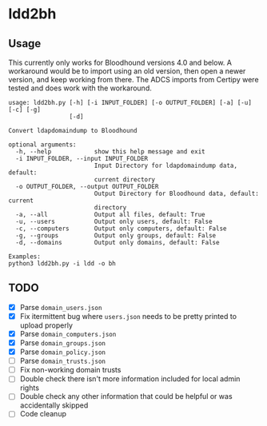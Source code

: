 # ldd2bh

## Usage

This currently only works for Bloodhound versions 4.0 and below. A workaround would be to import using an old version, then open a newer version, and keep working from there. The ADCS imports from Certipy were tested and does work with the workaround. 

```
usage: ldd2bh.py [-h] [-i INPUT_FOLDER] [-o OUTPUT_FOLDER] [-a] [-u] [-c] [-g]
                 [-d]

Convert ldapdomaindump to Bloodhound

optional arguments:
  -h, --help            show this help message and exit
  -i INPUT_FOLDER, --input INPUT_FOLDER
                        Input Directory for ldapdomaindump data, default:
                        current directory
  -o OUTPUT_FOLDER, --output OUTPUT_FOLDER
                        Output Directory for Bloodhound data, default: current
                        directory
  -a, --all             Output all files, default: True
  -u, --users           Output only users, default: False
  -c, --computers       Output only computers, default: False
  -g, --groups          Output only groups, default: False
  -d, --domains         Output only domains, default: False

Examples:
python3 ldd2bh.py -i ldd -o bh
```

## TODO
- [x] Parse `domain_users.json`
- [x] Fix itermittent bug where `users.json` needs to be pretty printed to upload properly
- [x] Parse `domain_computers.json`
- [x] Parse `domain_groups.json`
- [x] Parse `domain_policy.json`
- [ ] Parse `domain_trusts.json`
- [ ] Fix non-working domain trusts
- [ ] Double check there isn't more information included for local admin rights
- [ ] Double check any other information that could be helpful or was accidentally skipped
- [ ] Code cleanup

